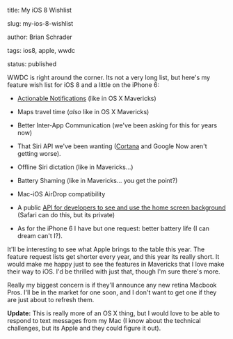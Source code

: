 title: My iOS 8 Wishlist

slug: my-ios-8-wishlist

author: Brian Schrader

tags: ios8, apple, wwdc

status: published


WWDC is right around the corner. Its not a very long list, but here's my feature wish list for iOS 8 and a little on the iPhone 6:


- [Actionable Notifications][1] (like in OS X Mavericks)

- Maps travel time (_also_ like in OS X Mavericks)

- Better Inter-App Communication (we've been asking for this for years now)

- That Siri API we've been wanting ([Cortana][2] and Google Now aren't getting worse).

- Offline Siri dictation (like in Mavericks...)

- Battery Shaming (like in Mavericks... you get the point?)

- Mac-iOS AirDrop compatibility

- A public [API for developers to see and use the home screen background ][3](Safari can do this, but its private)

- As for the iPhone 6 I have but one request: better battery life (I can dream can't I?).



It'll be interesting to see what Apple brings to the table this year. The feature request lists get shorter every year, and this year its really short. It would make me happy just to see the features in Mavericks that I love make their way to iOS. I'd be thrilled with just that, though I'm sure there's more.



Really my biggest concern is if they'll announce any new retina Macbook Pros. I'll be in the market for one soon, and I don't want to get one if they are just about to refresh them.



**Update:** This is really more of an OS X thing, but I would love to be able to respond to text messages from my Mac (I know about the technical challenges, but its Apple and they could figure it out).



[1]:http://www.imore.com/ios-7-wants-actionable-notifications-push-interface

[2]:http://www.techradar.com/us/news/phone-and-communications/mobile-phones/cortana-everything-you-need-to-know-about-microsoft-s-siri-rival-1183607

[3]:http://stackoverflow.com/questions/19019031/how-can-an-ios-7-app-make-itself-transparent-to-see-a-users-home-screen-image

